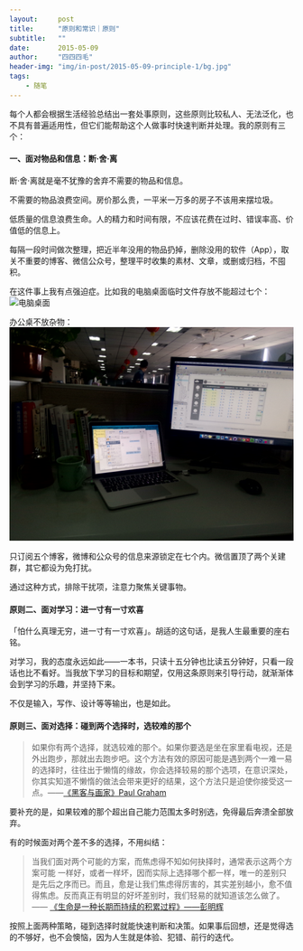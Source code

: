 ```yaml
---
layout:     post
title:      "原则和常识｜原则"
subtitle:   ""
date:       2015-05-09
author:     "四四四毛"
header-img: "img/in-post/2015-05-09-principle-1/bg.jpg"
tags:
    - 随笔
---
```




每个人都会根据生活经验总结出一套处事原则，这些原则比较私人、无法泛化，也不具有普遍适用性，但它们能帮助这个人做事时快速判断并处理。我的原则有三个：

#### 一、面对物品和信息：断·舍·离
断·舍·离就是毫不犹豫的舍弃不需要的物品和信息。

不需要的物品浪费空间。房价那么贵，一平米一万多的房子不该用来摆垃圾。

低质量的信息浪费生命。人的精力和时间有限，不应该花费在过时、错误率高、价值低的信息上。

每隔一段时间做次整理，把近半年没用的物品扔掉，删除没用的软件（App），取关不重要的博客、微信公众号，整理平时收集的素材、文章，或删或归档，不囤积。

在这件事上我有点强迫症。比如我的电脑桌面临时文件存放不能超过七个：
![电脑桌面](/img/in-post/2015-05-09-principle-1/1.png)

办公桌不放杂物：
![办公桌](/img/in-post/2015-05-09-principle-1/2.png)

只订阅五个博客，微博和公众号的信息来源锁定在七个内。微信置顶了两个关建群，其它都设为免打扰。

通过这种方式，排除干扰项，注意力聚焦关键事物。

#### 原则二、面对学习：进一寸有一寸欢喜
「怕什么真理无穷，进一寸有一寸欢喜」。胡适的这句话，是我人生最重要的座右铭。

对学习，我的态度永远如此——一本书，只读十五分钟也比读五分钟好，只看一段话也比不看好。当我放下学习的目标和期望，仅用这条原则来引导行动，就渐渐体会到学习的乐趣，并坚持下来。

不仅是输入，写作、设计等等输出，也是如此。

#### 原则三、面对选择：碰到两个选择时，选较难的那个

>如果你有两个选择，就选较难的那个。如果你要选是坐在家里看电视，还是外出跑步，那就出去跑步吧。这个方法有效的原因可能是遇到两个一难一易的选择时，往往出于懒惰的缘故，你会选择较易的那个选项，在意识深处，你其实知道不懒惰的做法会带来更好的结果，这个方法只是迫使你接受这一点。——[《黑客与画家》Paul Graham](https://book.douban.com/subject/6021440/)

要补充的是，如果较难的那个超出自己能力范围太多时别选，免得最后奔溃全部放弃。

有的时候面对两个差不多的选择，不用纠结：

>当我们面对两个可能的方案，而焦虑得不知如何抉择时，通常表示这两个方案可能 一样好，或者一样坏，因而实际上选择哪个都一样，唯一的差别只是先后之序而已。而且，愈是让我们焦虑得厉害的，其实差别越小，愈不值得焦虑。反而真正有明显的好坏差别时，我们轻易的就知道该怎么做了。—— [《生命是一种长期而持续的积累过程》——彭明辉](http://mp.weixin.qq.com/s?__biz=MjM5MDM0MTI5Mw==&mid=200158897&idx=2&sn=9330987a340f73aab059ae6687270b4b#rd)

按照上面两种策略，碰到选择时就能快速判断和决策。如果事后回想，还是觉得选的不够好，也不会懊恼，因为人生就是体验、犯错、前行的迭代。




